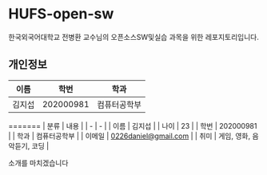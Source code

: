 # HUFS-open-sw

한국외국어대학교 전병환 교수님의 오픈소스SW및실습 과목을 위한 레포지토리입니다.

## 개인정보


| 이름 | 학번 | 학과 |
| - | - | - |
| 김지섭 | 202000981 | 컴퓨터공학부 |
=======
| 분류 | 내용 |
| - | - |
| 이름 | 김지섭 |
| 나이 | 23 |
| 학번 | 202000981 |
| 학과 | 컴퓨터공학부 |
| 이메일 | 0226daniel@gmail.com |
| 취미 | 게임, 영화, 음악듣기, 코딩 |

소개를 마치겠습니다